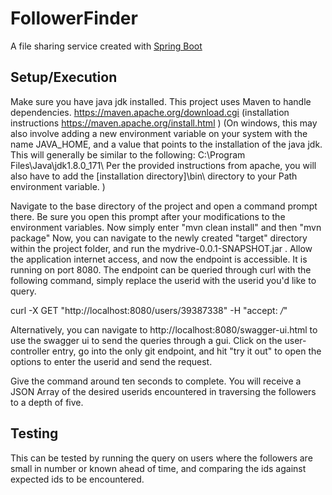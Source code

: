 # FollowerFinder

A file sharing service created with [Spring Boot](https://spring.io/projects/spring-boot)
## Setup/Execution
Make sure you have java jdk installed.
This project uses Maven to handle dependencies. 
https://maven.apache.org/download.cgi
(installation instructions https://maven.apache.org/install.html )
(On windows, this may also involve adding a new environment variable on your system with the name JAVA_HOME, and a value that points to the installation of the java jdk. This will generally be similar to the following: C:\Program Files\Java\jdk1.8.0_171\ 
Per the provided instructions from apache, you will also have to add the [installation directory]\bin\ directory to your Path environment variable.
)

Navigate to the base directory of the project and open a command prompt there. Be sure you open this prompt after your modifications to the environment variables. 
Now simply enter "mvn clean install"
and then "mvn package"
Now, you can navigate to the newly created "target" directory within the project folder, and run the mydrive-0.0.1-SNAPSHOT.jar .
Allow the application internet access, and now the endpoint is accessible. It is running on port 8080.
The endpoint can be queried through curl with the following command, simply replace the userid with the userid you'd like to query. 

curl -X GET "http://localhost:8080/users/39387338" -H  "accept: */*"

Alternatively, you can navigate to http://localhost:8080/swagger-ui.html to use the swagger ui to send the queries through a gui. Click on the user-controller entry, go into the only git endpoint, and hit "try it out" to open the options to enter the userid and send the request.

Give the command around ten seconds to complete. You will receive a JSON Array of the desired userids encountered in traversing the followers to a depth of five.

## Testing
This can be tested by running the query on users where the followers are small in number or known ahead of time, and comparing the ids against expected ids to be encountered.
